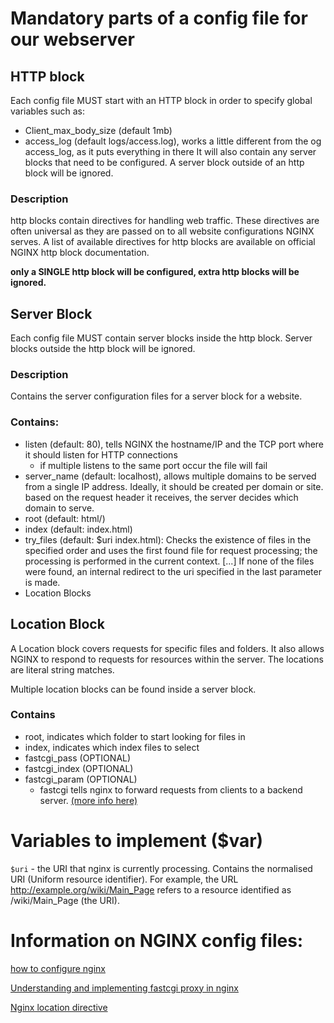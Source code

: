 # Mandatory parts of a config file for our webserver

## HTTP block
Each config file MUST start with an HTTP block in order to specify global variables such as:
- Client_max_body_size (default 1mb)
- access_log (default logs/access.log), works a little different from the og access_log, as it puts everything in there
It will also contain any server blocks that need to be configured. A server block outside of an http block will be ignored.

### Description
http blocks contain directives for handling web traffic. These directives are often universal as they are passed on to all website configurations NGINX serves. A list of available directives for http blocks are available on official NGINX http block documentation.

**only a SINGLE http block will be configured, extra http blocks will be ignored.**

## Server Block
Each config file MUST contain server blocks inside the http block. Server blocks outside the http block will be ignored.

### Description
Contains the server configuration files for a server block for a website.

### Contains:
- listen (default: 80), tells NGINX the hostname/IP and the TCP port where it should listen for HTTP connections
    - if multiple listens to the same port occur the file will fail
- server_name (default: localhost), allows multiple domains to be served from a single IP address. Ideally, it should be created per domain or site. based on the request header it receives, the server decides which domain to serve.
- root (default: html/)
- index (default: index.html)
- try_files (default: $uri index.html): Checks the existence of files in the specified order and uses the first found file for request processing; the processing is performed in the current context. [...] If none of the files were found, an internal redirect to the uri specified in the last parameter is made.
- Location Blocks

## Location Block
A Location block covers requests for specific files and folders. It also allows NGINX to respond to requests for resources within the server.
The locations are literal string matches.

Multiple location blocks can be found inside a server block.

### Contains
- root, indicates which folder to start looking for files in
- index, indicates which index files to select
- fastcgi_pass (OPTIONAL)
- fastcgi_index (OPTIONAL)
- fastcgi_param (OPTIONAL)
    - fastcgi tells nginx to forward requests from clients to a backend server. [(more info here)](https://www.digitalocean.com/community/tutorials/understanding-and-implementing-fastcgi-proxying-in-nginx)

# Variables to implement ($var)
`$uri` - the URI that nginx is currently processing. Contains the normalised URI (Uniform resource identifier).
For example, the URL http://example.org/wiki/Main_Page refers to a resource identified as /wiki/Main_Page (the URI).


# Information on NGINX config files:
[how to configure nginx](https://www.linode.com/docs/guides/how-to-configure-nginx/)

[Understanding and implementing fastcgi proxy in nginx](https://www.digitalocean.com/community/tutorials/understanding-and-implementing-fastcgi-proxying-in-nginx)

[Nginx location directive](https://www.keycdn.com/support/nginx-location-directive)